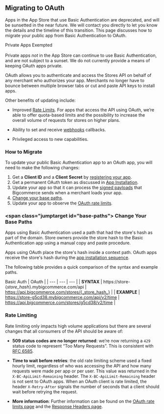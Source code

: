 ## Migrating to OAuth

Apps in the App Store that use Basic Authentication are deprecated, and will be sunsetted in the near future. We will contact you directly to let you know the details and the timeline of this transition. This page discusses how to migrate your public app from Basic Authentication to OAuth.


<aside class="notice">
<span class="aside-notice-hd">Private Apps Exempted</span><br><br>
Private apps <em>not</em> in the App Store can continue to use Basic Authentication, and are not subject to a sunset. We do not currently provide a means of keeping OAuth apps private.
</aside>


OAuth allows you to authenticate and access the Stores API on behalf of any merchant who authorizes your app. Merchants no longer have to bounce between multiple browser tabs or cut and paste API keys to install apps.

Other benefits of updating include:

*   Improved [Rate Limits](/api/v2/#rate-limits_oauth). For apps that access the API using OAuth, we’re able to offer quota-based limits and the possibility to increase the overall volume of requests for stores on higher plans.

*   Ability to set and receive [webhooks](/api/webhooks-getting-started) callbacks.

*   Privileged access to new capabilities.

### How to Migrate

To update your public Basic Authentication app to an OAuth app, you will need to make the following changes:

1.  Get a **Client ID** and a **Client Secret** by [registering your app](/api/v2/#registration ).
2.  Get a permanent OAuth token as discussed in [App Installation](/api/v2/#callback).
3.  Update your app so that it can process the [signed payloads](/api/v2/#load) that Bigcommerce sends when a merchant loads your app.
4.  [Change your base paths](#base-paths).
5.  Update your app to observe the [OAuth rate limits](/api/v2/#rate-limits_oauth).

### <span class="jumptarget id="base-paths"> Change Your Base Paths </span>

Apps using Basic Authentication used a path that had the store's hash as part of the domain. Store owners provide the store hash to the Basic Authentication app using a manual copy and paste procedure.

Apps using OAuth place the store's hash inside a context path. OAuth apps receive the store's hash during the [app installation sequence](/api/v2/#callback).

The following table provides a quick comparison of the syntax and example paths.

 Basic Auth | OAuth |
| --- | --- | --- |
| **SYNTAX** | https://store-{_store_hash_}.mybigcommerce.com/api | https://api.bigcommerce.com/stores/{_store_hash_} |
| **EXAMPLE** | https://store-g5cd38.mybigcommerce.com/api/v2/time | https://api.bigcommerce.com/stores/g5cd38/v2/time |

### Rate Limiting

Rate limiting only impacts high volume applications but there are several changes that all consumers of the API should be aware of:

*   **509 status codes are no longer returned**: we’re now returning a `429` status code to represent “Too Many Requests”. This is consistent with [RFC 6585](http://tools.ietf.org/html/rfc6585).

*   **Time to wait before retries**: the old rate limiting scheme used a fixed hourly limit, regardless of who was accessing the API and how many requests were made per app or per user. This value was returned in the `X-BC-ApiLimit-Remaining` header. The `X-BC-ApiLimit-Remaining` header is not sent to OAuth apps. When an OAuth client is rate limited, the header `X-Retry-After` signals the number of seconds that a client should wait before retrying the request.

*   **More information**: Further information can be found on the [OAuth rate limits page](/api/rate-limits/oauth) and the [Response Headers page](/api/headers).
